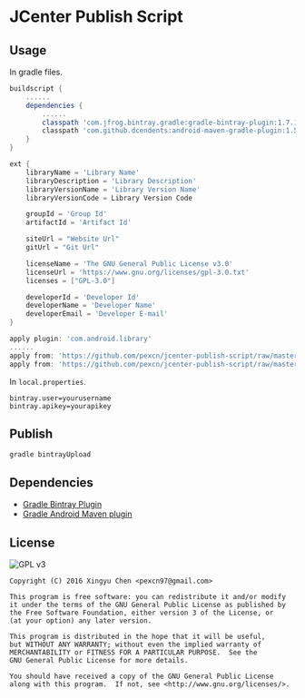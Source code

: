 # JCenter Publish Script

## Usage

In gradle files.

```gradle
buildscript {
    ......
    dependencies {
        ......
        classpath 'com.jfrog.bintray.gradle:gradle-bintray-plugin:1.7.1'
        classpath 'com.github.dcendents:android-maven-gradle-plugin:1.5'
    }
}

ext {
    libraryName = 'Library Name'
    libraryDescription = 'Library Description'
    libraryVersionName = 'Library Version Name'
    libraryVersionCode = Library Version Code

    groupId = 'Group Id'
    artifactId = 'Artifact Id'

    siteUrl = "Website Url"
    gitUrl = "Git Url"

    licenseName = 'The GNU General Public License v3.0'
    licenseUrl = 'https://www.gnu.org/licenses/gpl-3.0.txt'
    licenses = ["GPL-3.0"]

    developerId = 'Developer Id'
    developerName = 'Developer Name'
    developerEmail = 'Developer E-mail'
}

apply plugin: 'com.android.library'
......
apply from: 'https://github.com/pexcn/jcenter-publish-script/raw/master/install.gradle'
apply from: 'https://github.com/pexcn/jcenter-publish-script/raw/master/bintray.gradle'
```

In `local.properties`.
```
bintray.user=yourusername
bintray.apikey=yourapikey
```

## Publish
```
gradle bintrayUpload
```

## Dependencies

* [Gradle Bintray Plugin](https://github.com/bintray/gradle-bintray-plugin)
* [Gradle Android Maven plugin](https://github.com/dcendents/android-maven-gradle-plugin)

## License

![GPL v3](https://www.gnu.org/graphics/gplv3-127x51.png)

```
Copyright (C) 2016 Xingyu Chen <pexcn97@gmail.com>

This program is free software: you can redistribute it and/or modify
it under the terms of the GNU General Public License as published by
the Free Software Foundation, either version 3 of the License, or
(at your option) any later version.

This program is distributed in the hope that it will be useful,
but WITHOUT ANY WARRANTY; without even the implied warranty of
MERCHANTABILITY or FITNESS FOR A PARTICULAR PURPOSE.  See the
GNU General Public License for more details.

You should have received a copy of the GNU General Public License
along with this program.  If not, see <http://www.gnu.org/licenses/>.
```

